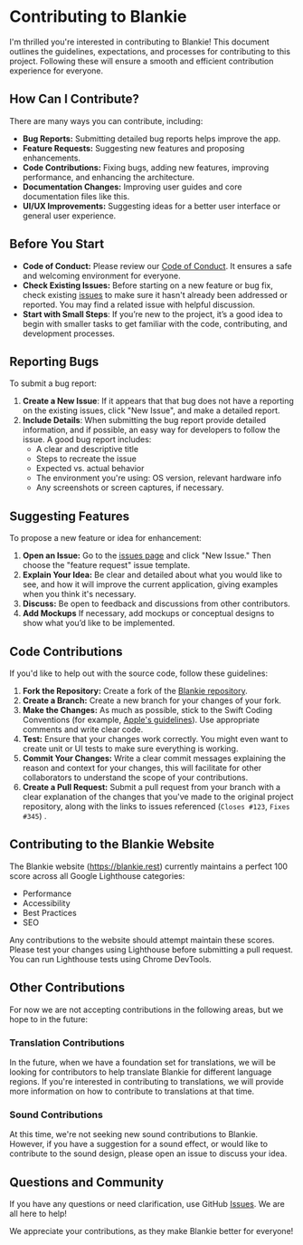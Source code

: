 # Contributing to Blankie

I'm thrilled you're interested in contributing to Blankie! This document outlines the guidelines, expectations, and processes for contributing to this project. Following these will ensure a smooth and efficient contribution experience for everyone.

## How Can I Contribute?

There are many ways you can contribute, including:

* **Bug Reports:** Submitting detailed bug reports helps improve the app.
* **Feature Requests:** Suggesting new features and proposing enhancements.
* **Code Contributions:** Fixing bugs, adding new features, improving performance, and enhancing the architecture.
* **Documentation Changes:** Improving user guides and core documentation files like this.
* **UI/UX Improvements:** Suggesting ideas for a better user interface or general user experience.

## Before You Start

* **Code of Conduct:** Please review our [Code of Conduct](CODE_OF_CONDUCT.md). It ensures a safe and welcoming environment for everyone.
* **Check Existing Issues:** Before starting on a new feature or bug fix, check existing [issues](https://github.com/codybrom/blankie/issues) to make sure it hasn't already been addressed or reported. You may find a related issue with helpful discussion.
* **Start with Small Steps**: If you’re new to the project, it’s a good idea to begin with smaller tasks to get familiar with the code, contributing, and development processes.

## Reporting Bugs

To submit a bug report:

1. **Create a New Issue**: If it appears that that bug does not have a reporting on the existing issues, click "New Issue", and make a detailed report.
2. **Include Details**: When submitting the bug report provide detailed information, and if possible, an easy way for developers to follow the issue. A good bug report includes:
    * A clear and descriptive title
    * Steps to recreate the issue
    * Expected vs. actual behavior
    * The environment you're using: OS version,  relevant hardware info
    * Any screenshots or screen captures, if necessary.

## Suggesting Features

To propose a new feature or idea for enhancement:

1. **Open an Issue:** Go to the [issues page](https://github.com/codybrom/blankie/issues) and click "New Issue." Then choose the "feature request" issue template.
2. **Explain Your Idea:** Be clear and detailed about what you would like to see, and how it will improve the current application, giving examples when you think it's necessary.
3. **Discuss:** Be open to feedback and discussions from other contributors.
4. **Add Mockups** If necessary, add mockups or conceptual designs to show what you’d like to be implemented.

## Code Contributions

If you'd like to help out with the source code, follow these guidelines:

1. **Fork the Repository:** Create a fork of the [Blankie repository](https://github.com/codybrom/blankie).
2. **Create a Branch:** Create a new branch for your changes of your fork.
3. **Make the Changes:** As much as possible, stick to the Swift Coding Conventions (for example, [Apple's guidelines](https://swift.org/documentation/api-design/)). Use appropriate comments and write clear code.
4. **Test:** Ensure that your changes work correctly. You might even want to create unit or UI tests to make sure everything is working.
5. **Commit Your Changes:** Write a clear commit messages explaining the reason and context for your changes, this will facilitate for other collaborators to understand the scope of your contributions.
6. **Create a Pull Request:** Submit a pull request from your branch with a clear explanation of the changes that you've made to the original project repository, along with the links to issues referenced (`Closes #123`, `Fixes #345`) .

## Contributing to the Blankie Website

The Blankie website (https://blankie.rest) currently maintains a perfect 100 score across all Google Lighthouse categories:

* Performance
* Accessibility
* Best Practices
* SEO

Any contributions to the website should attempt maintain these scores. Please test your changes using Lighthouse before submitting a pull request. You can run Lighthouse tests using Chrome DevTools.

## Other Contributions

For now we are not accepting contributions in the following areas, but we hope to in the future:

### Translation Contributions

In the future, when we have a foundation set for translations, we will be looking for contributors to help translate Blankie for different language regions. If you're interested in contributing to translations, we will provide more information on how to contribute to translations at that time.

### Sound Contributions

At this time, we're not seeking new sound contributions to Blankie. However, if you have a suggestion for a sound effect, or would like to contribute to the sound design, please open an issue to discuss your idea.

## Questions and Community

If you have any questions or need clarification, use GitHub [Issues](https://github.com/codybrom/blankie/issues). We are all here to help!

We appreciate your contributions, as they make Blankie better for everyone!

